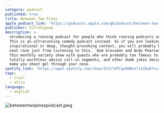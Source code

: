 ```yaml
---
category: podcast
published: true
title: Between Two Pines
apple_podcast_link: 'https://podcasts.apple.com/gb/podcast/between-two-pines/id1711311597'
publisher: UltraSignup
description: >-
  ntroducing a running podcast for people who think running podcasts are stupid.
  This is an ultrarunning comedy podcast instead. So if you are looking for
  inspirational or deep, thought-provoking content, you will probably DNF your
  next race just from listening to this.  Dom Grossman and Andy Pearson host
  this monthly variety show with guests who are probably too famous to be on it,
  totally worthless advice call-in segments, and other dumb jokes designed to
  make you shoot gel through your nose.
spotify_link: 'https://open.spotify.com/show/2YJcl0fCqvHOBoxl1sSEwO?si=4cfa86f25b2746fa'
tags:
  - trail
  - ultra
language:
  - english
---
```

![betweentwopinespodcast.jpeg]({{site.baseurl}}/media/betweentwopinespodcast.jpeg)
